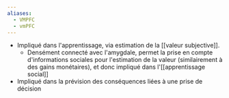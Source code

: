 ```yaml
---
aliases:
  - VMPFC
  - vmPFC
---
```

- Impliqué dans l'apprentissage, via estimation de la [[valeur subjective]].
	- Densément connecté avec l'amygdale, permet la prise en compte d'informations sociales pour l'estimation de la valeur (similairement à des gains monétaires), et donc impliqué dans l'[[apprentissage social]] 
- Impliqué dans la prévision des conséquences liées à une prise de décision